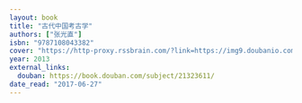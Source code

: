```yaml
---
layout: book
title: "古代中国考古学"
authors: ["张光直"]
isbn: "9787108043382"
cover: "https://http-proxy.rssbrain.com/?link=https://img9.doubanio.com/view/subject/l/public/s27123244.jpg"
year: 2013
external_links:
  douban: https://book.douban.com/subject/21323611/
date_read: "2017-06-27"
---
```

